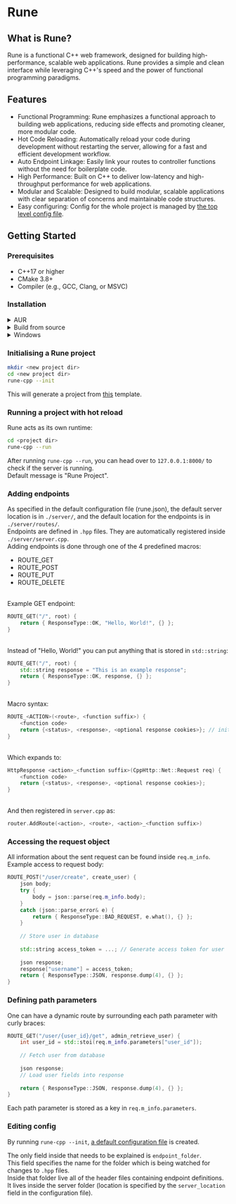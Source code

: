# Rune
 
## What is Rune?
Rune is a functional C++ web framework, designed for building high-performance, scalable web applications. Rune provides a simple and clean interface while leveraging C++'s speed and the power of functional programming paradigms.
## Features
- Functional Programming: Rune emphasizes a functional approach to building web applications, reducing side effects and promoting cleaner, more modular code.
- Hot Code Reloading: Automatically reload your code during development without restarting the server, allowing for a fast and efficient development workflow.
- Auto Endpoint Linkage: Easily link your routes to controller functions without the need for boilerplate code.
- High Performance: Built on C++ to deliver low-latency and high-throughput performance for web applications.
- Modular and Scalable: Designed to build modular, scalable applications with clear separation of concerns and maintainable code structures.
- Easy configuring: Config for the whole project is managed by [the top level config file](https://github.com/ISBachvarov21/Rune-Template/blob/main/rune.json).

## Getting Started  
### Prerequisites

- C++17 or higher
- CMake 3.8+
- Compiler (e.g., GCC, Clang, or MSVC)

### Installation
<details>
<summary>AUR</summary>

```bash
yay -S rune-cpp-git
```
</details>
<details>
<summary>Build from source</summary>

```bash
git clone https://github.com/ISBachvarov21/Rune
cd Rune
cmake -S . -B build
cmake --build build
cmake --install build
```
</details>

<details>
<summary>Windows</summary>

```bash
git clone https://github.com/ISBachvarov21/Rune
cd Rune
cmake -S . -B build
cmake --build build
cmake --install build
```
after building and installing, put the binary's directory inside PATH
</details>

### Initialising a Rune project
```bash
mkdir <new project dir>
cd <new project dir>
rune-cpp --init
```
This will generate a project from [this](https://github.com/ISBachvarov21/Rune-Template) template.

### Running a project with hot reload
Rune acts as its own runtime:
```bash
cd <project dir>
rune-cpp --run
```
After running `rune-cpp --run`, you can head over to `127.0.0.1:8000/` to check if the server is running.  
Default message is "Rune Project".

### Adding endpoints
As specified in the default configuration file (rune.json), the default server location is in `./server/`, and the default location for the endpoints is in `./server/routes/`.  
Endpoints are defined in `.hpp` files. 
They are automatically registered inside `./server/server.cpp`.  
Adding endpoints is done through one of the 4 predefined macros:  
- ROUTE_GET
- ROUTE_POST
- ROUTE_PUT
- ROUTE_DELETE

<br>Example GET endpoint:
```c++
ROUTE_GET("/", root) {
    return { ResponseType::OK, "Hello, World!", {} };
}
```

<br>Instead of "Hello, World!" you can put anything that is stored in `std::string`:
```c++
ROUTE_GET("/", root) {
    std::string response = "This is an example response";
    return { ResponseType::OK, response, {} };
}
```

<br>Macro syntax:
```c++
ROUTE_<ACTION>(<route>, <function suffix>) {
    <function code>
    return {<status>, <response>, <optional response cookies>}; // initialise an std::tuple<CppHttp::Net::ResponseType, std::string, std::optional<std::unordered_map<std::string, std::string>>
}
```

<br>Which expands to:
```c++
HttpResponse <action>_<function suffix>(CppHttp::Net::Request req) {
    <function code>
    return {<status>, <response>, <optional response cookies>};
}
```
<br>And then registered in `server.cpp` as:
```c++
router.AddRoute(<action>, <route>, <action>_<function suffix>)
```

### Accessing the request object
All information about the sent request can be found inside `req.m_info`.  
Example access to request body:
```c++
ROUTE_POST("/user/create", create_user) {
    json body;
    try {
        body = json::parse(req.m_info.body);
    }
    catch (json::parse_error& e) {
        return { ResponseType::BAD_REQUEST, e.what(), {} };
    }
    
    // Store user in database
    
    std::string access_token = ...; // Generate access token for user
    
    json response;
    response["username"] = access_token;
    return { ResponseType::JSON, response.dump(4), {} };
}
```

### Defining path parameters
One can have a dynamic route by surrounding each path parameter with curly braces:
```c++
ROUTE_GET("/user/{user_id}/get", admin_retrieve_user) {
    int user_id = std::stoi(req.m_info.parameters["user_id"]);
    
    // Fetch user from database
    
    json response;
    // Load user fields into response
    
    return { ResponseType::JSON, response.dump(4), {} };
}
```
Each path parameter is stored as a key in `req.m_info.parameters`.

### Editing config
By running `rune-cpp --init`, [a default configuration file](https://github.com/ISBachvarov21/Rune-Template/blob/main/rune.json) is created.

The only field inside that needs to be explained is `endpoint_folder`.  
This field specifies the name for the folder which is being watched for changes to `.hpp` files.  
Inside that folder live all of the header files containing endpoint definitions.  
It lives inside the server folder (location is specified by the `server_location` field in the configuration file).
